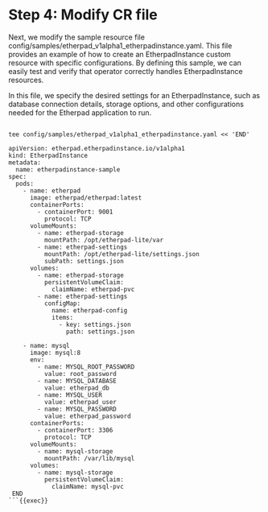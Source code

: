 # Step 4: Modify CR file
Next, we modify the sample resource file config/samples/etherpad_v1alpha1_etherpadinstance.yaml. This file provides an example of how to create an EtherpadInstance custom resource with specific configurations. By defining this sample, we can easily test and verify that operator correctly handles EtherpadInstance resources.

In this file, we specify the desired settings for an EtherpadInstance, such as database connection details, storage options, and other configurations needed for the Etherpad application to run.

```

tee config/samples/etherpad_v1alpha1_etherpadinstance.yaml << 'END'

apiVersion: etherpad.etherpadinstance.io/v1alpha1
kind: EtherpadInstance
metadata:
  name: etherpadinstance-sample
spec:
  pods:
    - name: etherpad
      image: etherpad/etherpad:latest
      containerPorts:
        - containerPort: 9001
          protocol: TCP
      volumeMounts:
        - name: etherpad-storage
          mountPath: /opt/etherpad-lite/var
        - name: etherpad-settings
          mountPath: /opt/etherpad-lite/settings.json
          subPath: settings.json
      volumes:
        - name: etherpad-storage
          persistentVolumeClaim:
            claimName: etherpad-pvc
        - name: etherpad-settings
          configMap:
            name: etherpad-config
            items:
              - key: settings.json
                path: settings.json

    - name: mysql
      image: mysql:8
      env:
        - name: MYSQL_ROOT_PASSWORD
          value: root_password
        - name: MYSQL_DATABASE
          value: etherpad_db
        - name: MYSQL_USER
          value: etherpad_user
        - name: MYSQL_PASSWORD
          value: etherpad_password
      containerPorts:
        - containerPort: 3306
          protocol: TCP
      volumeMounts:
        - name: mysql-storage
          mountPath: /var/lib/mysql
      volumes:
        - name: mysql-storage
          persistentVolumeClaim:
            claimName: mysql-pvc
 END
```{{exec}}
